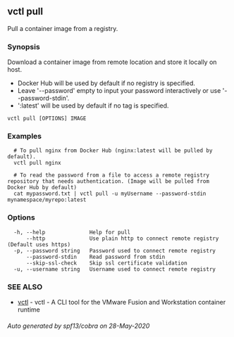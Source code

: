 ## vctl pull

Pull a container image from a registry.

### Synopsis

Download a container image from remote location and store it locally on host.
* Docker Hub will be used by default if no registry is specified.
* Leave '--password' empty to input your password interactively or use '--password-stdin'.
* ':latest' will be used by default if no tag is specified.

```
vctl pull [OPTIONS] IMAGE
```

### Examples

```
  # To pull nginx from Docker Hub (nginx:latest will be pulled by default).
  vctl pull nginx

  # To read the password from a file to access a remote registry repository that needs authentication. (Image will be pulled from Docker Hub by default)
  cat mypassword.txt | vctl pull -u myUsername --password-stdin mynamespace/myrepo:latest
```

### Options

```
  -h, --help              Help for pull
      --http              Use plain http to connect remote registry (Default uses https)
  -p, --password string   Password used to connect remote registry
      --password-stdin    Read password from stdin
      --skip-ssl-check    Skip ssl certificate validation
  -u, --username string   Username used to connect remote registry
```

### SEE ALSO

* [vctl](vctl.md)	 - vctl - A CLI tool for the VMware Fusion and Workstation container runtime

###### Auto generated by spf13/cobra on 28-May-2020
